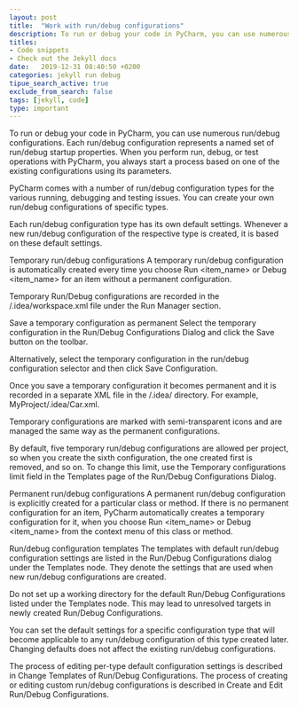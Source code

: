 ```yaml
---
layout: post
title:  "Work with run/debug configurations"
description: To run or debug your code in PyCharm, you can use numerous run/debug configurations. Each run/debug configuration represents a named set of run/debug startup properties. When you perform run, debug, or test operations with PyCharm, you always start a process based on one of the existing configurations using its parameters.
titles:
- Code snippets
- Check out the Jekyll docs
date:   2019-12-31 08:40:50 +0200
categories: jekyll run debug
tipue_search_active: true
exclude_from_search: false
tags: [jekyll, code]
type: important
---
```


To run or debug your code in PyCharm, you can use numerous run/debug configurations. Each run/debug configuration represents a named set of run/debug startup properties. When you perform run, debug, or test operations with PyCharm, you always start a process based on one of the existing configurations using its parameters.

PyCharm comes with a number of run/debug configuration types for the various running, debugging and testing issues. You can create your own run/debug configurations of specific types.

Each run/debug configuration type has its own default settings. Whenever a new run/debug configuration of the respective type is created, it is based on these default settings.

Temporary run/debug configurations﻿
A temporary run/debug configuration is automatically created every time you choose Run <item_name> or Debug <item_name> for an item without a permanent configuration.

Temporary Run/Debug configurations are recorded in the <project directory>/.idea/workspace.xml file under the Run Manager section.

Save a temporary configuration as permanent﻿
Select the temporary configuration in the Run/Debug Configurations Dialog and click the Save button on the toolbar.

Alternatively, select the temporary configuration in the run/debug configuration selector and then click Save <configuration name> Configuration.

Once you save a temporary configuration it becomes permanent and it is recorded in a separate XML file in the <project directory>/.idea/ directory. For example, MyProject/.idea/Car.xml.

Temporary configurations are marked with semi-transparent icons and are managed the same way as the permanent configurations.

By default, five temporary run/debug configurations are allowed per project, so when you create the sixth configuration, the one created first is removed, and so on. To change this limit, use the Temporary configurations limit field in the Templates page of the Run/Debug Configurations Dialog.

Permanent run/debug configurations﻿
A permanent run/debug configuration is explicitly created for a particular class or method. If there is no permanent configuration for an item, PyCharm automatically creates a temporary configuration for it, when you choose Run <item_name> or Debug <item_name> from the context menu of this class or method.

Run/debug configuration templates﻿
The templates with default run/debug configuration settings are listed in the Run/Debug Configurations dialog under the Templates node. They denote the settings that are used when new run/debug configurations are created.

Do not set up a working directory for the default Run/Debug Configurations listed under the Templates node. This may lead to unresolved targets in newly created Run/Debug Configurations.

You can set the default settings for a specific configuration type that will become applicable to any run/debug configuration of this type created later. Changing defaults does not affect the existing run/debug configurations.

The process of editing per-type default configuration settings is described in Change Templates of Run/Debug Configurations. The process of creating or editing custom run/debug configurations is described in Create and Edit Run/Debug Configurations.